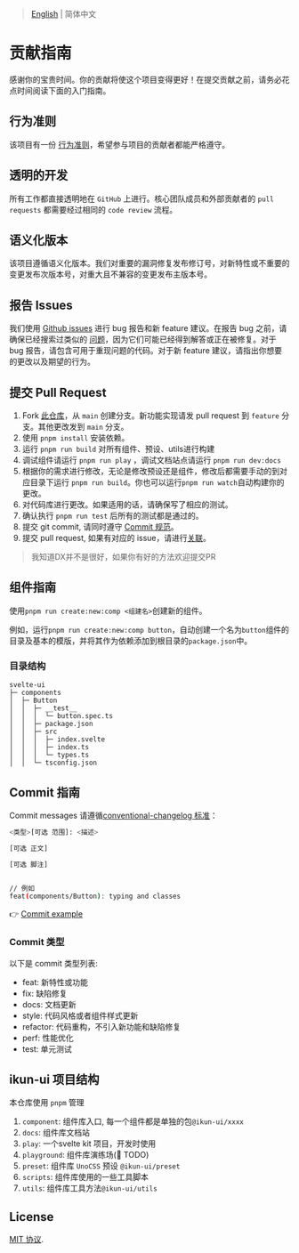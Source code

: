 > [English](./CONTRIBUTING.md) | 简体中文

# 贡献指南

感谢你的宝贵时间。你的贡献将使这个项目变得更好！在提交贡献之前，请务必花点时间阅读下面的入门指南。

## 行为准则

该项目有一份 [行为准则](./CODE_OF_CONDUCT.md)，希望参与项目的贡献者都能严格遵守。

## 透明的开发

所有工作都直接透明地在 `GitHub` 上进行。核心团队成员和外部贡献者的 `pull requests` 都需要经过相同的 `code review` 流程。

## 语义化版本

该项目遵循语义化版本。我们对重要的漏洞修复发布修订号，对新特性或不重要的变更发布次版本号，对重大且不兼容的变更发布主版本号。

## 报告 Issues

我们使用 [Github issues](https://github.com/ikun-svelte/ikun-ui/issues) 进行 bug 报告和新 feature 建议。在报告 bug 之前，请确保已经搜索过类似的 [问题](https://github.com/onu-ui/onu-ui/issues)，因为它们可能已经得到解答或正在被修复。对于 bug 报告，请包含可用于重现问题的代码。对于新 feature 建议，请指出你想要的更改以及期望的行为。

## 提交 Pull Request

1. Fork [此仓库](https://github.com/ikun-svelte/ikun-ui)，从 `main` 创建分支。新功能实现请发 pull request 到 `feature` 分支。其他更改发到 `main` 分支。
2. 使用 `pnpm install` 安装依赖。
3. 运行 `pnpm run build` 对所有组件、预设、utils进行构建
4. 调试组件请运行 `pnpm run play` ，调试文档站点请运行 `pnpm run dev:docs`
5. 根据你的需求进行修改，无论是修改预设还是组件，修改后都需要手动的到对应目录下运行 `pnpm run build`。你也可以运行`pnpm run watch`自动构建你的更改。
6. 对代码库进行更改。如果适用的话，请确保写了相应的测试。
7. 确认执行 `pnpm run test` 后所有的测试都是通过的。
8. 提交 git commit, 请同时遵守 [Commit 规范](#commit-指南)。
9. 提交 pull request, 如果有对应的 issue，请进行[关联](https://docs.github.com/en/issues/tracking-your-work-with-issues/linking-a-pull-request-to-an-issue#linking-a-pull-request-to-an-issue-using-a-keyword)。

> 我知道DX并不是很好，如果你有好的方法欢迎提交PR

## 组件指南

使用`pnpm run create:new:comp <组建名>`创建新的组件。

例如，运行`pnpm run create:new:comp button`，自动创建一个名为`button`组件的目录及基本的模版，并将其作为依赖添加到根目录的`package.json`中。

### 目录结构

```
svelte-ui
├─ components
│  ├─ Button
│  │  ├─ __test__
│  │  │  └─ button.spec.ts
│  │  ├─ package.json
│  │  ├─ src
│  │  │  ├─ index.svelte
│  │  │  ├─ index.ts
│  │  │  └─ types.ts
│  │  └─ tsconfig.json
```

## Commit 指南

Commit messages 请遵循[conventional-changelog 标准](https://www.conventionalcommits.org/en/v1.0.0/)：

```bash
<类型>[可选 范围]: <描述>

[可选 正文]

[可选 脚注]


// 例如
feat(components/Button): typing and classes
```

👉 [Commit example](https://github.com/unocss/unocss/releases/tag/v0.39.0)

### Commit 类型

以下是 commit 类型列表:

- feat: 新特性或功能
- fix: 缺陷修复
- docs: 文档更新
- style: 代码风格或者组件样式更新
- refactor: 代码重构，不引入新功能和缺陷修复
- perf: 性能优化
- test: 单元测试

## ikun-ui 项目结构

本仓库使用 `pnpm` 管理

1. `component`: 组件库入口, 每一个组件都是单独的包`@ikun-ui/xxxx`
2. `docs`: 组件库文档站
3. `play`: 一个svelte kit 项目，开发时使用
4. `playground`: 组件库演练场(🚧 TODO)
5. `preset`: 组件库 `UnoCSS` 预设 `@ikun-ui/preset`
6. `scripts`: 组件库使用的一些工具脚本
7. `utils`: 组件库工具方法`@ikun-ui/utils`

## License

[MIT 协议](./LICENSE).
